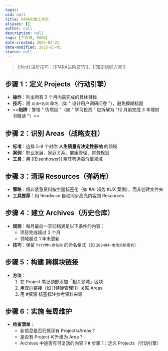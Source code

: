 ```yaml
---
topic: 
uid: null
title: PARA实施工作流
aliases: []
author: null
description: null
tags: [工作流, PARA]
date-created: 2025-02-21
date-modified: 2025-03-05
status: null
---
```


> [!hint]
> 进阶技巧：[[PARA进阶技巧]]、[[知识组织方案]]

## 步骤 1：定义 Projects（行动引擎）

- **操作**：列出所有 3 个月内需完成的具体目标
- **技巧**：用 `动词+名词` 命名（如 " 设计用户调研问卷 "），避免模糊标题
- ==**陷阱**：警惕 " 伪项目 "（如 " 学习投资 " 应拆解为 "12 月前完成 3 本理财书精读 "）==

## 步骤 2：识别 Areas（战略支柱）

- **标准**：选择 5-8 个对你 **人生质量有决定性影响** 的领域
- **案例**：职业发展、家庭关系、健康管理、财务规划
- **工具**：用 [[Eisenhower]] 矩阵筛选高价值领域

## 步骤 3：清理 Resources（弹药库）

- **策略**：将非紧急资料按主题标签化（如 \#AI 趋势 \#UX 案例），而非创建文件夹
- **工具推荐**：用 Readwise 自动同步高亮内容到 Resources

## 步骤 4：建立 Archives（历史仓库）

- **规则**：每月最后一天归档满足以下条件的内容：
	- 项目完成超过 3 个月
	- 领域超过 1 年未更新
- **技巧**：保留 `YYYYMM-原名称` 的命名格式（如 `202404-市场分析报告`）

## 步骤 5：构建 跨模块链接

- **方法**：
	1. 在 Project 笔记顶部添加「相关领域」区块
	2. 用双向链接（如 [[健康管理]]）关联 Areas
	3. 用 #资源 标签标注参考资料来源

## 步骤 6：实施 每周维护

- **检查清单**：
	- 新信息是否归属现有 Projects/Areas？
	- 是否有 Project 可升级为 Area？
	- Archives 中是否有可复活的内容？# 步骤 1：定义 Projects（行动引擎）
